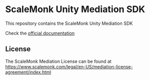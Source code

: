 # ScaleMonk Unity Mediation SDK

This repository contains the ScaleMonk Unity Mediation SDK 

Check the [official documentation](https://scalemonk.github.io/mediation-docs/#/mediation-sdk-unity/getting-started)

## License

The ScaleMonk Mediation License can be found at https://www.scalemonk.com/legal/en-US/mediation-license-agreement/index.html



